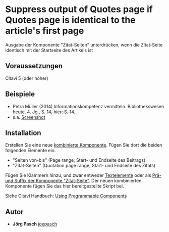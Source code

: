 # Suppress output of Quotes page if Quotes page is identical to the article's first page
Ausgabe der Komponente "Zitat-Seiten" unterdrücken, wenn die Zitat-Seite identisch mit der Startseite des Artikels ist

## Voraussetzungen
Citavi 5 (oder höher)

## Beispiele

- Petra Müller (2014) Informationskompetenz vermitteln. Bibliothekswesen heute, 4. Jg., S. 14<del>, hier: S. 14</del>.
- s.a. [Screenshot](https://www.screencast.com/t/p7h2X4pT)

## Installation
Erstellen Sie eine neue [kombinierte Komponente](https://www.citavi.com/combining_components). Fügen Sie dort die beiden folgenden Elemente ein:
- "Seiten von-bis" (Page range; Start- und Endseite des Beitrags)
- "Zitat-Seiten" (Quotation page range; Start- und Endseite des Zitats)

Fügen Sie Klammern hinzu, und zwar entweder [Textelemente](https://www.citavi.com/text_elements) oder als [Prä- und Suffix der Komponente "Zitat-Seite"](https://www.screencast.com/t/tbMberBp8i).
Der neuen kombinierten Komponente fügen Sie das hier bereitgestellte Skript bei.

Siehe Citavi Handbuch: [Using Programmable Components](https://www.citavi.com/programmable_components)

## Autor

* **Jörg Pasch** [joepasch](https://github.com/joepasch)
